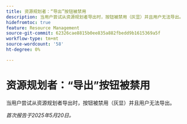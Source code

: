 ```yaml
---
title: 资源规划者：“导出”按钮被禁用
description: 当用户尝试从资源规划者导出时，按钮被禁用（灰显）并且用户无法导出。
hidefromtoc: true
feature: Resource Management
source-git-commit: 62326cae8815b0ee835a882fbedd9b1615369a5f
workflow-type: tm+mt
source-wordcount: '58'
ht-degree: 0%

---
```



# 资源规划者：“导出”按钮被禁用

当用户尝试从资源规划者导出时，按钮被禁用（灰显）并且用户无法导出。

_首次报告于2025年5月20日。_
